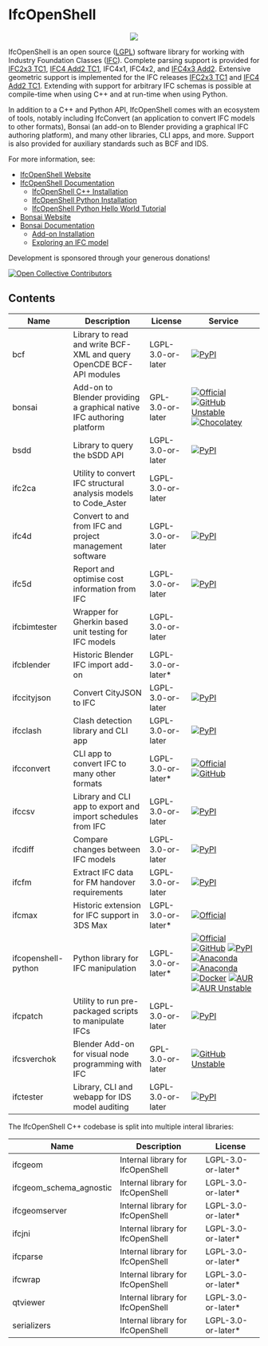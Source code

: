 
IfcOpenShell 
============

<p align="center">
<img src="https://github.com/IfcOpenShell/IfcOpenShell/assets/88302/34901387-e2dd-4a0c-8e38-9ffc32a66cde">
</p>

IfcOpenShell is an open source ([LGPL]) software library for working with Industry Foundation Classes ([IFC]). Complete
parsing support is provided for [IFC2x3 TC1], [IFC4 Add2 TC1], IFC4x1, IFC4x2, and [IFC4x3 Add2]. Extensive geometric support
is implemented for the IFC releases [IFC2x3 TC1] and [IFC4 Add2 TC1]. Extending with support for arbitrary IFC schemas
is possible at compile-time when using C++ and at run-time when using Python.

In addition to a C++ and Python API, IfcOpenShell comes with an ecosystem of tools, notably including IfcConvert (an application
to convert IFC models to other formats), Bonsai (an add-on to Blender providing a graphical IFC authoring platform),
and many other libraries, CLI apps, and more. Support is also provided for auxiliary standards such as BCF and IDS.

For more information, see:

* [IfcOpenShell Website](http://ifcopenshell.org)
* [IfcOpenShell Documentation](https://docs.ifcopenshell.org)
  * [IfcOpenShell C++ Installation](https://docs.ifcopenshell.org/ifcopenshell/installation.html)
  * [IfcOpenShell Python Installation](https://docs.ifcopenshell.org/ifcopenshell-python/installation.html)
  * [IfcOpenShell Python Hello World Tutorial](https://docs.ifcopenshell.org/ifcopenshell-python/hello_world.html)
* [Bonsai Website](https://bonsaibim.org)
* [Bonsai Documentation](https://docs.bonsaibim.org/index.html)
  * [Add-on Installation](https://docs.bonsaibim.org/users/installation.html)
  * [Exploring an IFC model](https://docs.bonsaibim.org/users/exploring_an_ifc_model.html)
 
Development is sponsored through your generous donations!

[![Open Collective Contributors](https://img.shields.io/opencollective/all/opensourcebim?label=Sponsors&color=22ce5f)](https://opencollective.com/opensourcebim/)

Contents
--------

| Name                      | Description                                                           | License             | Service |
| ------------------------- | --------------------------------------------------------------------- | ------------------- | ------- |
| bcf                       | Library to read and write BCF-XML and query OpenCDE BCF-API modules   | LGPL-3.0-or-later   | [![PyPI](https://img.shields.io/pypi/v/bcf-client?label=PyPI&color=006dad)](https://pypi.org/project/bcf-client/) |
| bonsai                    | Add-on to Blender providing a graphical native IFC authoring platform | GPL-3.0-or-later    | [![Official](https://img.shields.io/badge/BonsaiBIM.org-Download-70ba35)](https://bonsaibim.org/download.html) [![GitHub Unstable](https://img.shields.io/github/v/release/ifcopenshell/ifcopenshell?filter=bonsai-*&label=GitHub-Unstable&color=f6f8fa)](https://github.com/IfcOpenShell/IfcOpenShell/releases?q=bonsai&expanded=true) [![Chocolatey](https://img.shields.io/chocolatey/v/blenderbim-nightly?label=Chocolatey&color=5c9fd8)](https://community.chocolatey.org/packages/blenderbim-nightly/) |
| bsdd                      | Library to query the bSDD API                                         | LGPL-3.0-or-later   | [![PyPI](https://img.shields.io/pypi/v/bsdd?label=PyPI&color=006dad)](https://pypi.org/project/bsdd/) |
| ifc2ca                    | Utility to convert IFC structural analysis models to Code_Aster       | LGPL-3.0-or-later   |
| ifc4d                     | Convert to and from IFC and project management software               | LGPL-3.0-or-later   | [![PyPI](https://img.shields.io/pypi/v/ifc4d?label=PyPI&color=006dad)](https://pypi.org/project/ifc4d/) |
| ifc5d                     | Report and optimise cost information from IFC                         | LGPL-3.0-or-later   | [![PyPI](https://img.shields.io/pypi/v/ifc5d?label=PyPI&color=006dad)](https://pypi.org/project/ifc5d/) |
| ifcbimtester              | Wrapper for Gherkin based unit testing for IFC models                 | LGPL-3.0-or-later   |
| ifcblender                | Historic Blender IFC import add-on                                    | LGPL-3.0-or-later\* |
| ifccityjson               | Convert CityJSON to IFC                                               | LGPL-3.0-or-later   | [![PyPI](https://img.shields.io/pypi/v/ifccityjson?label=PyPI&color=006dad)](https://pypi.org/project/ifccityjson/) |
| ifcclash                  | Clash detection library and CLI app                                   | LGPL-3.0-or-later   | [![PyPI](https://img.shields.io/pypi/v/ifcclash?label=PyPI&color=006dad)](https://pypi.org/project/ifcclash/) |
| ifcconvert                | CLI app to convert IFC to many other formats                          | LGPL-3.0-or-later\* | [![Official](https://img.shields.io/badge/IfcOpenShell.org-Download-70ba35)](https://docs.ifcopenshell.org/ifcconvert/installation.html) [![GitHub](https://img.shields.io/github/v/release/ifcopenshell/ifcopenshell?filter=ifcconvert-*&label=GitHub&color=f6f8fa)](https://github.com/IfcOpenShell/IfcOpenShell/releases?q=ifcconvert&expanded=true)
| ifccsv                    | Library and CLI app to export and import schedules from IFC           | LGPL-3.0-or-later   | [![PyPI](https://img.shields.io/pypi/v/ifccsv?label=PyPI&color=006dad)](https://pypi.org/project/ifccsv/) |
| ifcdiff                   | Compare changes between IFC models                                    | LGPL-3.0-or-later   | [![PyPI](https://img.shields.io/pypi/v/ifcdiff?label=PyPI&color=006dad)](https://pypi.org/project/ifcdiff/) |
| ifcfm                     | Extract IFC data for FM handover requirements                         | LGPL-3.0-or-later   | [![PyPI](https://img.shields.io/pypi/v/ifcfm?label=PyPI&color=006dad)](https://pypi.org/project/ifcfm/) |
| ifcmax                    | Historic extension for IFC support in 3DS Max                         | LGPL-3.0-or-later\* | [![Official](https://img.shields.io/badge/IfcOpenShell.org-Download-70ba35)](https://docs.ifcopenshell.org/ifcmax.html)
| ifcopenshell-python       | Python library for IFC manipulation                                   | LGPL-3.0-or-later\* | [![Official](https://img.shields.io/badge/IfcOpenShell.org-Download-70ba35)](https://docs.ifcopenshell.org/ifcopenshell-python/installation.html) [![GitHub](https://img.shields.io/github/v/release/ifcopenshell/ifcopenshell?filter=ifcopenshell-python-*&label=GitHub&color=f6f8fa)](https://github.com/IfcOpenShell/IfcOpenShell/releases?q=ifcopenshell-python&expanded=true) [![PyPI](https://img.shields.io/pypi/v/ifcopenshell?label=PyPI&color=006dad)](https://pypi.org/project/ifcopenshell/) [![Anaconda](https://img.shields.io/conda/vn/conda-forge/ifcopenshell?label=Anaconda&color=43b02a)](https://anaconda.org/conda-forge/ifcopenshell) [![Anaconda](https://img.shields.io/conda/vn/ifcopenshell/ifcopenshell?label=Anaconda-Unstable&color=43b02a)](https://anaconda.org/ifcopenshell/ifcopenshell) [![Docker](https://img.shields.io/docker/pulls/aecgeeks/ifcopenshell?label=Docker&color=1D63ED)](https://hub.docker.com/r/aecgeeks/ifcopenshell) [![AUR](https://img.shields.io/aur/version/ifcopenshell?label=AUR&color=1793d1)](https://aur.archlinux.org/packages/ifcopenshell) [![AUR Unstable](https://img.shields.io/aur/version/ifcopenshell-git?label=AUR-Unstable&color=1793d1)](https://aur.archlinux.org/packages/ifcopenshell-git) |
| ifcpatch                  | Utility to run pre-packaged scripts to manipulate IFCs                | LGPL-3.0-or-later   | [![PyPI](https://img.shields.io/pypi/v/ifcpatch?label=PyPI&color=006dad)](https://pypi.org/project/ifcpatch/) |
| ifcsverchok               | Blender Add-on for visual node programming with IFC                   | GPL-3.0-or-later    | [![GitHub Unstable](https://img.shields.io/github/v/release/ifcopenshell/ifcopenshell?filter=ifcsverchok-*.*.*.*&label=GitHub-Unstable&color=f6f8fa)](https://github.com/IfcOpenShell/IfcOpenShell/releases?q=ifcsverchok&expanded=true)
| ifctester                 | Library, CLI and webapp for IDS model auditing                        | LGPL-3.0-or-later   | [![PyPI](https://img.shields.io/pypi/v/ifctester?label=PyPI&color=006dad)](https://pypi.org/project/ifctester/) |

The IfcOpenShell C++ codebase is split into multiple interal libraries:

| Name                      | Description                                                           | License             |
| ------------------------- | --------------------------------------------------------------------- | ------------------- |
| ifcgeom                   | Internal library for IfcOpenShell                                     | LGPL-3.0-or-later\* |
| ifcgeom\_schema\_agnostic | Internal library for IfcOpenShell                                     | LGPL-3.0-or-later\* |
| ifcgeomserver             | Internal library for IfcOpenShell                                     | LGPL-3.0-or-later\* |
| ifcjni                    | Internal library for IfcOpenShell                                     | LGPL-3.0-or-later\* |
| ifcparse                  | Internal library for IfcOpenShell                                     | LGPL-3.0-or-later\* |
| ifcwrap                   | Internal library for IfcOpenShell                                     | LGPL-3.0-or-later\* |
| qtviewer                  | Internal library for IfcOpenShell                                     | LGPL-3.0-or-later\* |
| serializers               | Internal library for IfcOpenShell                                     | LGPL-3.0-or-later\* |

[LGPL]: https://github.com/IfcOpenShell/IfcOpenShell/tree/master/COPYING.LESSER "LGPL-3.0-or-later"
[IFC]: https://technical.buildingsmart.org/standards/ifc/ "IFC"
[IFC2x3 TC1]: https://standards.buildingsmart.org/IFC/RELEASE/IFC2x3/TC1/HTML/ "IFC2x3 TC1"
[IFC4 Add2 TC1]: https://standards.buildingsmart.org/IFC/RELEASE/IFC4/ADD2_TC1/HTML/ "IFC4 Add2 TC1"
[IFC4x3 Add2]: https://standards.buildingsmart.org/IFC/RELEASE/IFC4_3/ "IFC4x3 Add2"
[Visual Studio]: https://www.visualstudio.com/ "Visual Studio"
[Visual C++ Build Tools]: http://landinghub.visualstudio.com/visual-cpp-build-tools "Visual C++ Build Tools"
[MSYS2]: https://msys2.github.io/ "MSYS2"
[win/readme.md]: https://github.com/IfcOpenShell/IfcOpenShell/tree/master/win/readme.md "win/readme.md"
[nix/build-all.py]: https://github.com/IfcOpenShell/IfcOpenShell/tree/master/nix/build-all.py "nix/build-all.py"
